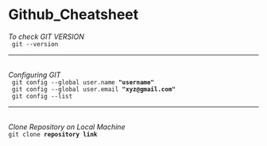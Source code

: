 # Github_Cheatsheet


<!-- To Check GIT VERSION -->
<i>To check GIT VERSION</i><br>
<code> git --version </code>

<hr><br>
<!-- Configuring Git -->
<i>Configuring GIT</i><br>
<code> git config --global user.name <b>"username"</b></code><br>
<code> git config --global user.email <b>"xyz@gmail.com"</b></code><br>
<code> git config --list</code>

<hr><br>
<!-- Clone a Repository on our Local Machine -->
<i>Clone Repository on Local Machine</i><br>
<code>git clone <b>repository link</b></code>


